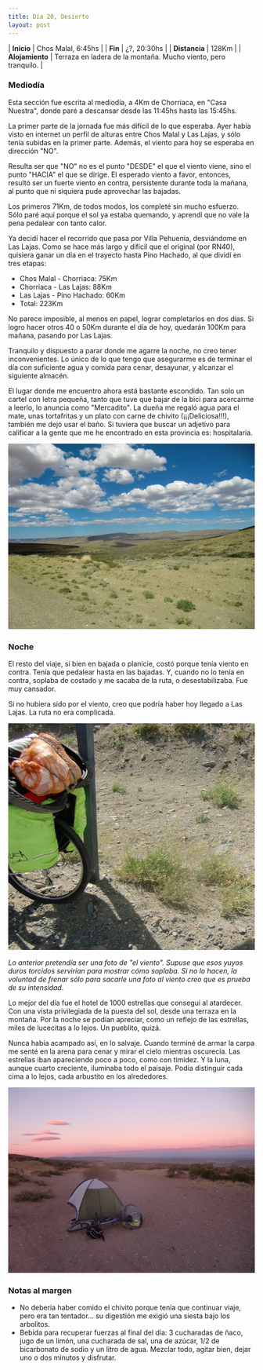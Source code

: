 ```yaml
---
title: Día 20, Desierto
layout: post
---
```


| **Inicio**      | Chos Malal, 6:45hs |
| **Fin**         | ¿?, 20:30hs |
| **Distancia**   | 128Km |
| **Alojamiento** | Terraza en ladera de la montaña. Mucho viento, pero tranquilo. |

### Mediodía

Esta sección fue escrita al mediodía, a 4Km de Chorriaca, en "Casa Nuestra", donde paré a descansar desde las 11:45hs hasta las 15:45hs.

La primer parte de la jornada fue más difícil de lo que esperaba. Ayer había visto en internet un perfil de alturas entre Chos Malal y Las Lajas, y sólo tenía subidas en la primer parte. Además, el viento para hoy se esperaba en dirección "NO".

Resulta ser que "NO" no es el punto "DESDE" el que el viento viene, sino el punto "HACIA" el que se dirige. El esperado viento a favor, entonces, resultó ser un fuerte viento en contra, persistente durante toda la mañana, al punto que ni siquiera pude aprovechar las bajadas.

Los primeros 71Km, de todos modos, los completé sin mucho esfuerzo. Sólo paré aquí porque el sol ya estaba quemando, y aprendí que no vale la pena pedalear con tanto calor.

Ya decidí hacer el recorrido que pasa por Villa Pehuenia, desviándome en Las Lajas. Como se hace más largo y difícil que el original (por RN40), quisiera ganar un día en el trayecto hasta Pino Hachado, al que dividí en tres etapas:

 - Chos Malal - Chorriaca: 75Km
 - Chorriaca - Las Lajas: 88Km
 - Las Lajas - Pino Hachado: 60Km
 - Total: 223Km

No parece imposible, al menos en papel, lograr completarlos en dos días. Si logro hacer otros 40 o 50Km durante el día de hoy, quedarán 100Km para mañana, pasando por Las Lajas.

Tranquilo y dispuesto a parar donde me agarre la noche, no creo tener inconvenientes. Lo único de lo que tengo que asegurarme es de terminar el día con suficiente agua y comida para cenar, desayunar, y alcanzar el siguiente almacén.

El lugar donde me encuentro ahora está bastante escondido. Tan solo un cartel con letra pequeña, tanto que tuve que bajar de la bici para acercarme a leerlo, lo anuncia como "Mercadito". La dueña me regaló agua para el mate, unas tortafritas y un plato con carne de chivito (¡¡¡Deliciosa!!!), también me dejó usar el baño. Si tuviera que buscar un adjetivo para calificar a la gente que me he encontrado en esta provincia es: hospitalaria.

[![](/images/2015-01-25-desierto_0_thumb.jpg)](/images/2015-01-25-desierto_0.jpg)

### Noche
El resto del viaje, si bien en bajada o planicie, costó porque tenía viento en contra. Tenía que pedalear hasta en las bajadas. Y, cuando no lo tenía en contra, soplaba de costado y me sacaba de la ruta, o desestabilizaba. Fue muy cansador.

Si no hubiera sido por el viento, creo que podría haber hoy llegado a Las Lajas. La ruta no era complicada.

[![](/images/2015-01-25-desierto_1_thumb.jpg)](/images/2015-01-25-desierto_1.jpg)

*Lo anterior pretendía ser una foto de "el viento". Supuse que esos yuyos duros torcidos servirían para mostrar cómo soplaba. Si no lo hacen, la voluntad de frenar sólo para sacarle una foto al viento creo que es prueba de su intensidad.*

Lo mejor del día fue el hotel de 1000 estrellas que conseguí al atardecer. Con una vista privilegiada de la puesta del sol, desde una terraza en la montaña. Por la noche se podían apreciar, como un reflejo de las estrellas, miles de lucecitas a lo lejos. Un pueblito, quizá.

Nunca había acampado así, en lo salvaje. Cuando terminé de armar la carpa me senté en la arena para cenar y mirar el cielo mientras oscurecía. Las estrellas iban apareciendo poco a poco, como con timidez. Y la luna, aunque cuarto creciente, iluminaba todo el paisaje. Podía distinguir cada cima a lo lejos, cada arbustito en los alrededores.

[![](/images/2015-01-25-desierto_2_thumb.jpg)](/images/2015-01-25-desierto_2.jpg "¡Esta foto fue tomada a las nueve de la noche!")

### Notas al margen
 - No debería haber comido el chivito porque tenía que continuar viaje, pero era tan tentador... su digestión me exigió una siesta bajo los arbolitos.
 - Bebida para recuperar fuerzas al final del día: 3 cucharadas de ñaco, jugo de un limón, una cucharada de sal, una de azúcar, 1/2 de bicarbonato de sodio y un litro de agua. Mezclar todo, agitar bien, dejar uno o dos minutos y disfrutar.